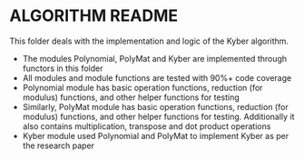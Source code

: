 # ALGORITHM README
This folder deals with the implementation and logic of the Kyber algorithm.
- The modules Polynomial, PolyMat and Kyber are implemented through functors in this folder
- All modules and module functions are tested with 90%+ code coverage
- Polynomial module has basic operation functions, reduction (for modulus) functions, and other helper functions for testing
- Similarly, PolyMat module has basic operation functions, reduction (for modulus) functions, and other helper functions for testing. Additionally it also contains multiplication, transpose and dot product operations
- Kyber module used Polynomial and PolyMat to implement Kyber as per the research paper
